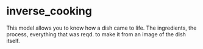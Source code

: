 # inverse_cooking
This model allows you to know how a dish came to life. The ingredients, the process, everything that was reqd. to make it from an image of the dish itself.
